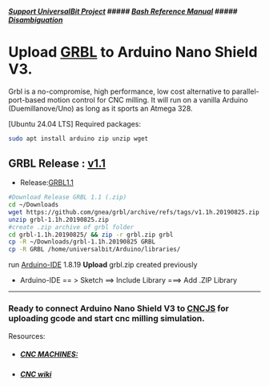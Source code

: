 ##### [Support UniversalBit Project](https://github.com/universalbit-dev/universalbit-dev/tree/main/support) ##### [Bash Reference Manual](https://www.gnu.org/software/bash/manual/html_node/index.html) ##### [Disambiguation](https://en.wikipedia.org/wiki/Wikipedia:Disambiguation)

# Upload [GRBL](https://github.com/grbl/grbl) to Arduino Nano Shield V3.
Grbl is a no-compromise, high performance, low cost alternative to parallel-port-based motion control for CNC milling. It will run on a vanilla Arduino (Duemillanove/Uno) as long as it sports an Atmega 328.

[Ubuntu 24.04 LTS]
Required packages: 
```bash
sudo apt install arduino zip unzip wget
```
GRBL Release : [v1.1](https://github.com/gnea/grbl/archive/refs/tags/v1.1h.20190825.zip) 
---


* Release:[GRBL1.1](https://github.com/gnea/grbl/releases)

```bash
#Download Release GRBL 1.1 (.zip) 
cd ~/Downloads
wget https://github.com/gnea/grbl/archive/refs/tags/v1.1h.20190825.zip
unzip grbl-1.1h.20190825.zip
#create .zip archive of grbl folder 
cd grbl-1.1h.20190825/ && zip -r grbl.zip grbl
cp -R ~/Downloads/grbl-1.1h.20190825 GRBL
cp -R GRBL /home/universalbit/Arduino/libraries/
```



run [Arduino-IDE](https://www.arduino.cc/en/software) 1.8.19
<strong>Upload</strong> grbl.zip created previously

* Arduino-IDE == > Sketch ==> Include Library ===> Add .ZIP Library 

---
### Ready to connect Arduino Nano Shield V3 to [CNCJS](https://github.com/universalbit-dev/cnc-router-machines) for uploading gcode and start cnc milling simulation.


Resources:
* ##### [CNC MACHINES:](https://github.com/universalbit-dev/cnc-router-machines)
* ##### [CNC wiki](https://en.wikipedia.org/wiki/CNC_router)


